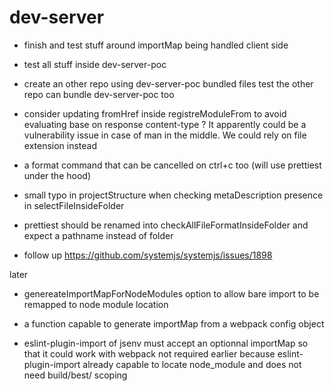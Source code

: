 # dev-server

- finish and test stuff around importMap being handled client side
- test all stuff inside dev-server-poc
- create an other repo using dev-server-poc bundled files
  test the other repo can bundle dev-server-poc too
- consider updating fromHref inside registreModuleFrom to
  avoid evaluating base on response content-type ?
  It apparently could be a vulnerability issue in case of man in the middle. We could rely on file extension instead
- a format command that can be cancelled on ctrl+c too
  (will use prettiest under the hood)

- small typo in projectStructure when checking metaDescription presence
  in selectFileInsideFolder
- prettiest should be renamed into checkAllFileFormatInsideFolder
  and expect a pathname instead of folder

- follow up https://github.com/systemjs/systemjs/issues/1898

later

- genereateImportMapForNodeModules option to
  allow bare import to be remapped to node module location

- a function capable to generate importMap from a webpack config object

- eslint-plugin-import of jsenv must accept
  an optionnal importMap so that it could work with webpack
  not required earlier because eslint-plugin-import already capable to locate node_module and does not need build/best/ scoping
